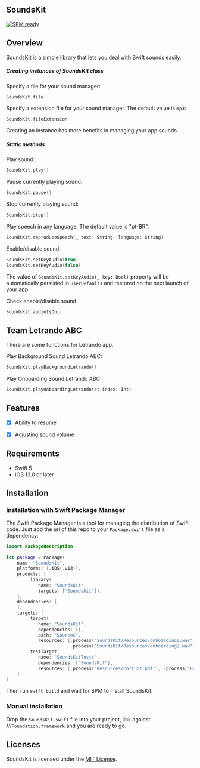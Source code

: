## SoundsKit

[![SPM ready](https://img.shields.io/badge/SPM-ready-orange.svg)](https://swift.org/package-manager/)


## Overview
SoundsKit is a simple library that lets you deal with Swift sounds easily.

##### Creating instances of *SoundsKit* class

Specify a file for your sound manager:

```swift
SoundsKit.file
```

Specify a extension file for your sound manager. The default value is `mp3`:

```swift
SoundsKit.fileExtension
```

Creating an instance has more benefits in managing your app sounds.

##### Static methods

Play sound:

```swift
SoundsKit.play()
```
Pause currently playing sound:

```swift
SoundsKit.pause()
```

Stop currently playing sound:

```swift
SoundsKit.stop()
```

Play speech in any language. The default value is "pt-BR".

```swift
SoundsKit.reproduceSpeech(_ text: String, language: String)
```

Enable/disable sound:

```swift
SoundsKit.setKeyAudio(true)
SoundsKit.setKeyAudio(false)
```

The value of `SoundsKit.setKeyAudio(_ key: Bool)` property will be automatically persisted in `UserDefaults` and restored on the next launch of your app.

Check enable/disable sound:

```swift
SoundsKit.audioIsOn()
```

## Team Letrando ABC
There are some functions for Letrando app.

Play Background Sound Letrando ABC:

```swift
SoundsKit.playBackgroundLetrando()
```

Play Onboarding Sound Letrando ABC:

```swift
SoundsKit.playOnboardingLetrando(at index: Int)
```

## Features
- [x] Ability to resume
- [x] Adjusting sound volume


## Requirements
- Swift 5
- iOS 13.0 or later

## Installation

### Installation with Swift Package Manager

The Swift Package Manager is a tool for managing the distribution of Swift code. Just add the url of this repo to your `Package.swift` file as a dependency:

```swift
import PackageDescription

let package = Package(
    name: "SoundsKit",
    platforms: [.iOS(.v13)],
    products: [
        .library(
            name: "SoundsKit",
            targets: ["SoundsKit"]),
    ],
    dependencies: [
    ],
    targets: [
        .target(
            name: "SoundsKit",
            dependencies: [],
            path: "Sources",
            resources: [.process("SoundsKit/Resources/onboarding0.wav"),.process("SoundsKit/Resources/onboarding1.wav"),
                        .process("SoundsKit/Resources/onboarding2.wav"), .process("SoundsKit/Resources/Curious_Kiddo.mp3")]),
        .testTarget(
            name: "SoundsKitTests",
            dependencies: ["SoundsKit"],
            resources: [.process("Resources/corrupt.pdf"), .process("Resources/test.wav")]),
    ]
)
```

Then run `swift build` and wait for SPM to install SoundsKit.

### Manual installation
Drop the `SoundsKit.swift` file into your project, link against `AVFoundation.framework` and you are ready to go.

## Licenses

SoundsKit is licensed under the [MIT License](https://raw.githubusercontent.com/TeamLetrando/SoundsKit/master/LICENSE).
